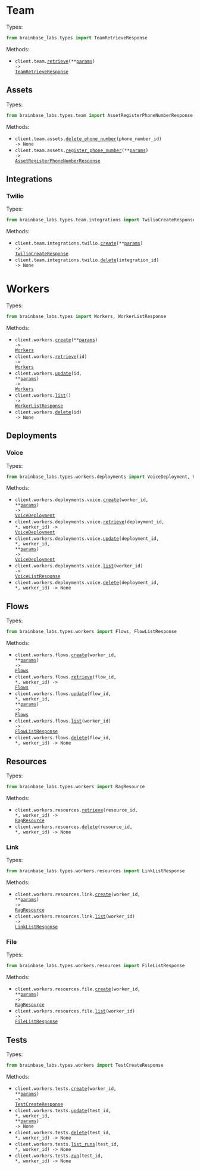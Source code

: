 # Team

Types:

```python
from brainbase_labs.types import TeamRetrieveResponse
```

Methods:

- <code title="get /api/team">client.team.<a href="./src/brainbase_labs/resources/team/team.py">retrieve</a>(\*\*<a href="src/brainbase_labs/types/team_retrieve_params.py">params</a>) -> <a href="./src/brainbase_labs/types/team_retrieve_response.py">TeamRetrieveResponse</a></code>

## Assets

Types:

```python
from brainbase_labs.types.team import AssetRegisterPhoneNumberResponse
```

Methods:

- <code title="delete /api/team/assets/phone_numbers/{phoneNumberId}/delete">client.team.assets.<a href="./src/brainbase_labs/resources/team/assets.py">delete_phone_number</a>(phone_number_id) -> None</code>
- <code title="post /api/team/assets/register_phone_number">client.team.assets.<a href="./src/brainbase_labs/resources/team/assets.py">register_phone_number</a>(\*\*<a href="src/brainbase_labs/types/team/asset_register_phone_number_params.py">params</a>) -> <a href="./src/brainbase_labs/types/team/asset_register_phone_number_response.py">AssetRegisterPhoneNumberResponse</a></code>

## Integrations

### Twilio

Types:

```python
from brainbase_labs.types.team.integrations import TwilioCreateResponse
```

Methods:

- <code title="post /api/team/integrations/twilio/create">client.team.integrations.twilio.<a href="./src/brainbase_labs/resources/team/integrations/twilio.py">create</a>(\*\*<a href="src/brainbase_labs/types/team/integrations/twilio_create_params.py">params</a>) -> <a href="./src/brainbase_labs/types/team/integrations/twilio_create_response.py">TwilioCreateResponse</a></code>
- <code title="delete /api/team/integrations/twilio/{integrationId}/delete">client.team.integrations.twilio.<a href="./src/brainbase_labs/resources/team/integrations/twilio.py">delete</a>(integration_id) -> None</code>

# Workers

Types:

```python
from brainbase_labs.types import Workers, WorkerListResponse
```

Methods:

- <code title="post /api/workers">client.workers.<a href="./src/brainbase_labs/resources/workers/workers.py">create</a>(\*\*<a href="src/brainbase_labs/types/worker_create_params.py">params</a>) -> <a href="./src/brainbase_labs/types/workers/workers.py">Workers</a></code>
- <code title="get /api/workers/{id}">client.workers.<a href="./src/brainbase_labs/resources/workers/workers.py">retrieve</a>(id) -> <a href="./src/brainbase_labs/types/workers/workers.py">Workers</a></code>
- <code title="patch /api/workers/{id}">client.workers.<a href="./src/brainbase_labs/resources/workers/workers.py">update</a>(id, \*\*<a href="src/brainbase_labs/types/worker_update_params.py">params</a>) -> <a href="./src/brainbase_labs/types/workers/workers.py">Workers</a></code>
- <code title="get /api/workers">client.workers.<a href="./src/brainbase_labs/resources/workers/workers.py">list</a>() -> <a href="./src/brainbase_labs/types/worker_list_response.py">WorkerListResponse</a></code>
- <code title="delete /api/workers/{id}">client.workers.<a href="./src/brainbase_labs/resources/workers/workers.py">delete</a>(id) -> None</code>

## Deployments

### Voice

Types:

```python
from brainbase_labs.types.workers.deployments import VoiceDeployment, VoiceListResponse
```

Methods:

- <code title="post /api/workers/{workerId}/deployments/voice">client.workers.deployments.voice.<a href="./src/brainbase_labs/resources/workers/deployments/voice.py">create</a>(worker_id, \*\*<a href="src/brainbase_labs/types/workers/deployments/voice_create_params.py">params</a>) -> <a href="./src/brainbase_labs/types/workers/deployments/voice_deployment.py">VoiceDeployment</a></code>
- <code title="get /api/workers/{workerId}/deployments/voice/{deploymentId}">client.workers.deployments.voice.<a href="./src/brainbase_labs/resources/workers/deployments/voice.py">retrieve</a>(deployment_id, \*, worker_id) -> <a href="./src/brainbase_labs/types/workers/deployments/voice_deployment.py">VoiceDeployment</a></code>
- <code title="put /api/workers/{workerId}/deployments/voice/{deploymentId}">client.workers.deployments.voice.<a href="./src/brainbase_labs/resources/workers/deployments/voice.py">update</a>(deployment_id, \*, worker_id, \*\*<a href="src/brainbase_labs/types/workers/deployments/voice_update_params.py">params</a>) -> <a href="./src/brainbase_labs/types/workers/deployments/voice_deployment.py">VoiceDeployment</a></code>
- <code title="get /api/workers/{workerId}/deployments/voice">client.workers.deployments.voice.<a href="./src/brainbase_labs/resources/workers/deployments/voice.py">list</a>(worker_id) -> <a href="./src/brainbase_labs/types/workers/deployments/voice_list_response.py">VoiceListResponse</a></code>
- <code title="delete /api/workers/{workerId}/deployments/voice/{deploymentId}">client.workers.deployments.voice.<a href="./src/brainbase_labs/resources/workers/deployments/voice.py">delete</a>(deployment_id, \*, worker_id) -> None</code>

## Flows

Types:

```python
from brainbase_labs.types.workers import Flows, FlowListResponse
```

Methods:

- <code title="post /api/workers/{workerId}/flows">client.workers.flows.<a href="./src/brainbase_labs/resources/workers/flows.py">create</a>(worker_id, \*\*<a href="src/brainbase_labs/types/workers/flow_create_params.py">params</a>) -> <a href="./src/brainbase_labs/types/workers/flows.py">Flows</a></code>
- <code title="get /api/workers/{workerId}/flows/{flowId}">client.workers.flows.<a href="./src/brainbase_labs/resources/workers/flows.py">retrieve</a>(flow_id, \*, worker_id) -> <a href="./src/brainbase_labs/types/workers/flows.py">Flows</a></code>
- <code title="put /api/workers/{workerId}/flows/{flowId}">client.workers.flows.<a href="./src/brainbase_labs/resources/workers/flows.py">update</a>(flow_id, \*, worker_id, \*\*<a href="src/brainbase_labs/types/workers/flow_update_params.py">params</a>) -> <a href="./src/brainbase_labs/types/workers/flows.py">Flows</a></code>
- <code title="get /api/workers/{workerId}/flows">client.workers.flows.<a href="./src/brainbase_labs/resources/workers/flows.py">list</a>(worker_id) -> <a href="./src/brainbase_labs/types/workers/flow_list_response.py">FlowListResponse</a></code>
- <code title="delete /api/workers/{workerId}/flows/{flowId}">client.workers.flows.<a href="./src/brainbase_labs/resources/workers/flows.py">delete</a>(flow_id, \*, worker_id) -> None</code>

## Resources

Types:

```python
from brainbase_labs.types.workers import RagResource
```

Methods:

- <code title="get /api/workers/{workerId}/resources/{resourceId}">client.workers.resources.<a href="./src/brainbase_labs/resources/workers/resources/resources.py">retrieve</a>(resource_id, \*, worker_id) -> <a href="./src/brainbase_labs/types/workers/rag_resource.py">RagResource</a></code>
- <code title="delete /api/workers/{workerId}/resources/{resourceId}">client.workers.resources.<a href="./src/brainbase_labs/resources/workers/resources/resources.py">delete</a>(resource_id, \*, worker_id) -> None</code>

### Link

Types:

```python
from brainbase_labs.types.workers.resources import LinkListResponse
```

Methods:

- <code title="post /api/workers/{workerId}/resources/link">client.workers.resources.link.<a href="./src/brainbase_labs/resources/workers/resources/link.py">create</a>(worker_id, \*\*<a href="src/brainbase_labs/types/workers/resources/link_create_params.py">params</a>) -> <a href="./src/brainbase_labs/types/workers/rag_resource.py">RagResource</a></code>
- <code title="get /api/workers/{workerId}/resources/link">client.workers.resources.link.<a href="./src/brainbase_labs/resources/workers/resources/link.py">list</a>(worker_id) -> <a href="./src/brainbase_labs/types/workers/resources/link_list_response.py">LinkListResponse</a></code>

### File

Types:

```python
from brainbase_labs.types.workers.resources import FileListResponse
```

Methods:

- <code title="post /api/workers/{workerId}/resources/file">client.workers.resources.file.<a href="./src/brainbase_labs/resources/workers/resources/file.py">create</a>(worker_id, \*\*<a href="src/brainbase_labs/types/workers/resources/file_create_params.py">params</a>) -> <a href="./src/brainbase_labs/types/workers/rag_resource.py">RagResource</a></code>
- <code title="get /api/workers/{workerId}/resources/file">client.workers.resources.file.<a href="./src/brainbase_labs/resources/workers/resources/file.py">list</a>(worker_id) -> <a href="./src/brainbase_labs/types/workers/resources/file_list_response.py">FileListResponse</a></code>

## Tests

Types:

```python
from brainbase_labs.types.workers import TestCreateResponse
```

Methods:

- <code title="post /api/workers/{workerId}/tests">client.workers.tests.<a href="./src/brainbase_labs/resources/workers/tests.py">create</a>(worker_id, \*\*<a href="src/brainbase_labs/types/workers/test_create_params.py">params</a>) -> <a href="./src/brainbase_labs/types/workers/test_create_response.py">TestCreateResponse</a></code>
- <code title="put /api/workers/{workerId}/tests/{testId}">client.workers.tests.<a href="./src/brainbase_labs/resources/workers/tests.py">update</a>(test_id, \*, worker_id, \*\*<a href="src/brainbase_labs/types/workers/test_update_params.py">params</a>) -> None</code>
- <code title="delete /api/workers/{workerId}/tests/{testId}">client.workers.tests.<a href="./src/brainbase_labs/resources/workers/tests.py">delete</a>(test_id, \*, worker_id) -> None</code>
- <code title="get /api/workers/{workerId}/tests/{testId}/runs">client.workers.tests.<a href="./src/brainbase_labs/resources/workers/tests.py">list_runs</a>(test_id, \*, worker_id) -> None</code>
- <code title="post /api/workers/{workerId}/tests/{testId}/run">client.workers.tests.<a href="./src/brainbase_labs/resources/workers/tests.py">run</a>(test_id, \*, worker_id) -> None</code>
